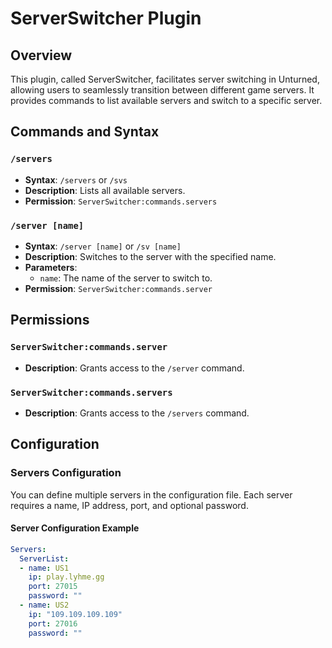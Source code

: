 # ServerSwitcher Plugin

## Overview
This plugin, called ServerSwitcher, facilitates server switching in Unturned, allowing users to seamlessly transition between different game servers. It provides commands to list available servers and switch to a specific server.

## Commands and Syntax

### `/servers`
- **Syntax**: `/servers` or `/svs`
- **Description**: Lists all available servers.
- **Permission**: `ServerSwitcher:commands.servers`

### `/server [name]`
- **Syntax**: `/server [name]` or `/sv [name]`
- **Description**: Switches to the server with the specified name.
- **Parameters**:
  - `name`: The name of the server to switch to.
- **Permission**: `ServerSwitcher:commands.server`

## Permissions

### `ServerSwitcher:commands.server`
- **Description**: Grants access to the `/server` command.

### `ServerSwitcher:commands.servers`
- **Description**: Grants access to the `/servers` command.

## Configuration

### Servers Configuration
You can define multiple servers in the configuration file. Each server requires a name, IP address, port, and optional password.

#### Server Configuration Example
```yaml
Servers:
  ServerList:
  - name: US1
    ip: play.lyhme.gg
    port: 27015
    password: ""
  - name: US2
    ip: "109.109.109.109"
    port: 27016
    password: ""
